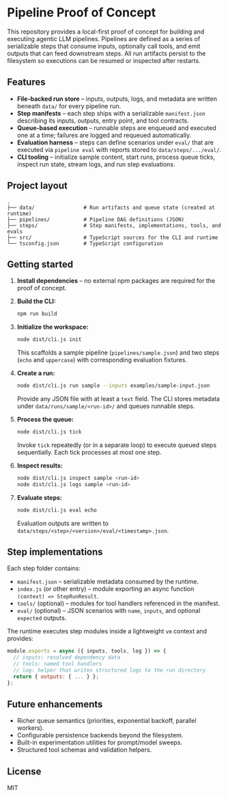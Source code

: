# Pipeline Proof of Concept

This repository provides a local-first proof of concept for building and executing agentic LLM pipelines. Pipelines are defined as a series of serializable steps that consume inputs, optionally call tools, and emit outputs that can feed downstream steps. All run artifacts persist to the filesystem so executions can be resumed or inspected after restarts.

## Features

- **File-backed run store** – inputs, outputs, logs, and metadata are written beneath `data/` for every pipeline run.
- **Step manifests** – each step ships with a serializable `manifest.json` describing its inputs, outputs, entry point, and tool contracts.
- **Queue-based execution** – runnable steps are enqueued and executed one at a time; failures are logged and requeued automatically.
- **Evaluation harness** – steps can define scenarios under `eval/` that are executed via `pipeline eval` with reports stored to `data/steps/.../eval/`.
- **CLI tooling** – initialize sample content, start runs, process queue ticks, inspect run state, stream logs, and run step evaluations.

## Project layout

```
.
├── data/                # Run artifacts and queue state (created at runtime)
├── pipelines/           # Pipeline DAG definitions (JSON)
├── steps/               # Step manifests, implementations, tools, and evals
├── src/                 # TypeScript sources for the CLI and runtime
└── tsconfig.json        # TypeScript configuration
```

## Getting started

1. **Install dependencies** – no external npm packages are required for the proof of concept.
2. **Build the CLI:**

   ```bash
   npm run build
   ```

3. **Initialize the workspace:**

   ```bash
   node dist/cli.js init
   ```

   This scaffolds a sample pipeline (`pipelines/sample.json`) and two steps (`echo` and `uppercase`) with corresponding evaluation fixtures.

4. **Create a run:**

   ```bash
   node dist/cli.js run sample --inputs examples/sample-input.json
   ```

   Provide any JSON file with at least a `text` field. The CLI stores metadata under `data/runs/sample/<run-id>/` and queues runnable steps.

5. **Process the queue:**

   ```bash
   node dist/cli.js tick
   ```

   Invoke `tick` repeatedly (or in a separate loop) to execute queued steps sequentially. Each tick processes at most one step.

6. **Inspect results:**

   ```bash
   node dist/cli.js inspect sample <run-id>
   node dist/cli.js logs sample <run-id>
   ```

7. **Evaluate steps:**

   ```bash
   node dist/cli.js eval echo
   ```

   Evaluation outputs are written to `data/steps/<step>/<version>/eval/<timestamp>.json`.

## Step implementations

Each step folder contains:

- `manifest.json` – serializable metadata consumed by the runtime.
- `index.js` (or other entry) – module exporting an async function `(context) => StepRunResult`.
- `tools/` (optional) – modules for tool handlers referenced in the manifest.
- `eval/` (optional) – JSON scenarios with `name`, `inputs`, and optional `expected` outputs.

The runtime executes step modules inside a lightweight `vm` context and provides:

```js
module.exports = async ({ inputs, tools, log }) => {
  // inputs: resolved dependency data
  // tools: named tool handlers
  // log: helper that writes structured logs to the run directory
  return { outputs: { ... } };
};
```

## Future enhancements

- Richer queue semantics (priorities, exponential backoff, parallel workers).
- Configurable persistence backends beyond the filesystem.
- Built-in experimentation utilities for prompt/model sweeps.
- Structured tool schemas and validation helpers.

## License

MIT
